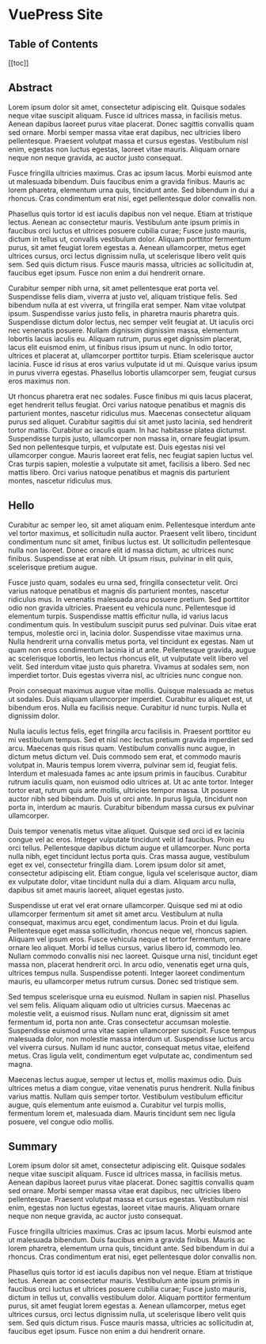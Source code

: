 # VuePress Site
## Table of Contents

[[toc]]

## Abstract

Lorem ipsum dolor sit amet, consectetur adipiscing elit. Quisque sodales neque vitae suscipit aliquam. Fusce id ultrices massa, in facilisis metus. Aenean dapibus laoreet purus vitae placerat. Donec sagittis convallis quam sed ornare. Morbi semper massa vitae erat dapibus, nec ultricies libero pellentesque. Praesent volutpat massa et cursus egestas. Vestibulum nisl enim, egestas non luctus egestas, laoreet vitae mauris. Aliquam ornare neque non neque gravida, ac auctor justo consequat.

Fusce fringilla ultricies maximus. Cras ac ipsum lacus. Morbi euismod ante ut malesuada bibendum. Duis faucibus enim a gravida finibus. Mauris ac lorem pharetra, elementum urna quis, tincidunt ante. Sed bibendum in dui a rhoncus. Cras condimentum erat nisi, eget pellentesque dolor convallis non.

Phasellus quis tortor id est iaculis dapibus non vel neque. Etiam at tristique lectus. Aenean ac consectetur mauris. Vestibulum ante ipsum primis in faucibus orci luctus et ultrices posuere cubilia curae; Fusce justo mauris, dictum in tellus ut, convallis vestibulum dolor. Aliquam porttitor fermentum purus, sit amet feugiat lorem egestas a. Aenean ullamcorper, metus eget ultrices cursus, orci lectus dignissim nulla, ut scelerisque libero velit quis sem. Sed quis dictum risus. Fusce mauris massa, ultricies ac sollicitudin at, faucibus eget ipsum. Fusce non enim a dui hendrerit ornare.

Curabitur semper nibh urna, sit amet pellentesque erat porta vel. Suspendisse felis diam, viverra at justo vel, aliquam tristique felis. Sed bibendum nulla at est viverra, ut fringilla erat semper. Nam vitae volutpat ipsum. Suspendisse varius justo felis, in pharetra mauris pharetra quis. Suspendisse dictum dolor lectus, nec semper velit feugiat at. Ut iaculis orci nec venenatis posuere. Nullam dignissim dignissim massa, elementum lobortis lacus iaculis eu. Aliquam rutrum, purus eget dignissim placerat, lacus elit euismod enim, ut finibus risus ipsum ut nunc. In odio tortor, ultrices et placerat at, ullamcorper porttitor turpis. Etiam scelerisque auctor lacinia. Fusce id risus at eros varius vulputate id ut mi. Quisque varius ipsum in purus viverra egestas. Phasellus lobortis ullamcorper sem, feugiat cursus eros maximus non.

Ut rhoncus pharetra erat nec sodales. Fusce finibus mi quis lacus placerat, eget hendrerit tellus feugiat. Orci varius natoque penatibus et magnis dis parturient montes, nascetur ridiculus mus. Maecenas consectetur aliquam purus sed aliquet. Curabitur sagittis dui sit amet justo lacinia, sed hendrerit tortor mattis. Curabitur ac iaculis quam. In hac habitasse platea dictumst. Suspendisse turpis justo, ullamcorper non massa in, ornare feugiat ipsum. Sed non pellentesque turpis, et vulputate est. Duis egestas nisi vel ullamcorper congue. Mauris laoreet erat felis, nec feugiat sapien luctus vel. Cras turpis sapien, molestie a vulputate sit amet, facilisis a libero. Sed nec mattis libero. Orci varius natoque penatibus et magnis dis parturient montes, nascetur ridiculus mus.

## Hello

Curabitur ac semper leo, sit amet aliquam enim. Pellentesque interdum ante vel tortor maximus, et sollicitudin nulla auctor. Praesent velit libero, tincidunt condimentum nunc sit amet, finibus luctus est. Ut sollicitudin pellentesque nulla non laoreet. Donec ornare elit id massa dictum, ac ultrices nunc finibus. Suspendisse at erat nibh. Ut ipsum risus, pulvinar in elit quis, scelerisque pretium augue.

Fusce justo quam, sodales eu urna sed, fringilla consectetur velit. Orci varius natoque penatibus et magnis dis parturient montes, nascetur ridiculus mus. In venenatis malesuada arcu posuere pretium. Sed porttitor odio non gravida ultricies. Praesent eu vehicula nunc. Pellentesque id elementum turpis. Suspendisse mattis efficitur nulla, id varius lacus condimentum quis. In vestibulum suscipit purus sed pulvinar. Duis vitae erat tempus, molestie orci in, lacinia dolor. Suspendisse vitae maximus urna. Nulla hendrerit urna convallis metus porta, vel tincidunt ex egestas. Nam ut quam non eros condimentum lacinia id ut ante. Pellentesque gravida, augue ac scelerisque lobortis, leo lectus rhoncus elit, ut vulputate velit libero vel velit. Sed interdum vitae justo quis pharetra. Vivamus at sodales sem, non imperdiet tortor. Duis egestas viverra nisl, ac ultricies nunc congue non.

Proin consequat maximus augue vitae mollis. Quisque malesuada ac metus ut sodales. Duis aliquam ullamcorper imperdiet. Curabitur eu aliquet est, ut bibendum eros. Nulla eu facilisis neque. Curabitur id nunc turpis. Nulla et dignissim dolor.

Nulla iaculis lectus felis, eget fringilla arcu facilisis in. Praesent porttitor eu mi vestibulum tempus. Sed et nisl nec lectus pretium gravida imperdiet sed arcu. Maecenas quis risus quam. Vestibulum convallis nunc augue, in dictum metus dictum vel. Duis commodo sem erat, et commodo mauris volutpat in. Mauris tempus lorem viverra, pulvinar sem id, feugiat felis. Interdum et malesuada fames ac ante ipsum primis in faucibus. Curabitur rutrum iaculis quam, non euismod odio ultrices at. Ut ac ante tortor. Integer tortor erat, rutrum quis ante mollis, ultricies tempor massa. Ut posuere auctor nibh sed bibendum. Duis ut orci ante. In purus ligula, tincidunt non porta in, interdum ac mauris. Curabitur bibendum massa cursus ex pulvinar ullamcorper.

Duis tempor venenatis metus vitae aliquet. Quisque sed orci id ex lacinia congue vel ac eros. Integer vulputate tincidunt velit id faucibus. Proin eu orci tellus. Pellentesque dapibus dictum augue et ullamcorper. Nunc porta nulla nibh, eget tincidunt lectus porta quis. Cras massa augue, vestibulum eget ex vel, consectetur fringilla diam. Lorem ipsum dolor sit amet, consectetur adipiscing elit. Etiam congue, ligula vel scelerisque auctor, diam ex vulputate dolor, vitae tincidunt nulla dui a diam. Aliquam arcu nulla, dapibus sit amet mauris laoreet, aliquet egestas justo.

Suspendisse ut erat vel erat ornare ullamcorper. Quisque sed mi at odio ullamcorper fermentum sit amet sit amet arcu. Vestibulum at nulla consequat, maximus arcu eget, condimentum lacus. Proin et dui ligula. Pellentesque eget massa sollicitudin, rhoncus neque vel, rhoncus sapien. Aliquam vel ipsum eros. Fusce vehicula neque et tortor fermentum, ornare ornare leo aliquet. Morbi id tellus cursus, varius libero id, commodo leo. Nullam commodo convallis nisi nec laoreet. Quisque urna nisl, tincidunt eget massa non, placerat hendrerit orci. In arcu odio, venenatis eget urna quis, ultrices tempus nulla. Suspendisse potenti. Integer laoreet condimentum mauris, eu ullamcorper metus rutrum cursus. Donec sed tristique sem.

Sed tempus scelerisque urna eu euismod. Nullam in sapien nisl. Phasellus vel sem felis. Aliquam aliquam odio ut ultricies cursus. Maecenas ac molestie velit, a euismod risus. Nullam nunc erat, dignissim sit amet fermentum id, porta non ante. Cras consectetur accumsan molestie. Suspendisse euismod urna vitae sapien ullamcorper suscipit. Fusce tempus malesuada dolor, non molestie massa interdum ut. Suspendisse luctus arcu vel viverra cursus. Nullam id nunc auctor, consequat metus vitae, eleifend metus. Cras ligula velit, condimentum eget vulputate ac, condimentum sed magna.

Maecenas lectus augue, semper ut lectus et, mollis maximus odio. Duis ultrices metus a diam congue, vitae venenatis purus hendrerit. Nulla finibus varius mattis. Nullam quis semper tortor. Vestibulum vestibulum efficitur augue, quis elementum ante euismod a. Curabitur vel turpis mollis, fermentum lorem et, malesuada diam. Mauris tincidunt sem nec ligula posuere, vel congue odio mollis.

## Summary

Lorem ipsum dolor sit amet, consectetur adipiscing elit. Quisque sodales neque vitae suscipit aliquam. Fusce id ultrices massa, in facilisis metus. Aenean dapibus laoreet purus vitae placerat. Donec sagittis convallis quam sed ornare. Morbi semper massa vitae erat dapibus, nec ultricies libero pellentesque. Praesent volutpat massa et cursus egestas. Vestibulum nisl enim, egestas non luctus egestas, laoreet vitae mauris. Aliquam ornare neque non neque gravida, ac auctor justo consequat.

Fusce fringilla ultricies maximus. Cras ac ipsum lacus. Morbi euismod ante ut malesuada bibendum. Duis faucibus enim a gravida finibus. Mauris ac lorem pharetra, elementum urna quis, tincidunt ante. Sed bibendum in dui a rhoncus. Cras condimentum erat nisi, eget pellentesque dolor convallis non.

Phasellus quis tortor id est iaculis dapibus non vel neque. Etiam at tristique lectus. Aenean ac consectetur mauris. Vestibulum ante ipsum primis in faucibus orci luctus et ultrices posuere cubilia curae; Fusce justo mauris, dictum in tellus ut, convallis vestibulum dolor. Aliquam porttitor fermentum purus, sit amet feugiat lorem egestas a. Aenean ullamcorper, metus eget ultrices cursus, orci lectus dignissim nulla, ut scelerisque libero velit quis sem. Sed quis dictum risus. Fusce mauris massa, ultricies ac sollicitudin at, faucibus eget ipsum. Fusce non enim a dui hendrerit ornare.